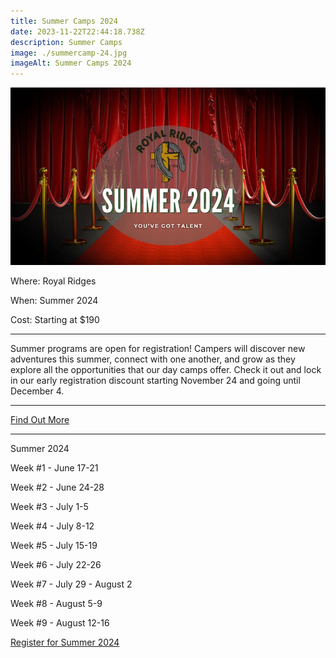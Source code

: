 ```yaml
---
title: Summer Camps 2024
date: 2023-11-22T22:44:18.738Z
description: Summer Camps
image: ./summercamp-24.jpg
imageAlt: Summer Camps 2024
---
```

![Summer 2024](summercamp-24.jpg "Summer Camps 2024")

<div className="text-center">
<p className="my-2"><span className="font-semibold">Where:&nbsp;</span>Royal Ridges</p>
<p className="mb-2"><span className="font-semibold">When:&nbsp;</span>Summer 2024 </p>
<p className="mb-2"><span className="font-semibold">Cost:&nbsp;</span>Starting at $190</p> 
<hr />
</div>

<p className="my-4">Summer programs are open for registration! Campers will discover new adventures this summer, connect with one another, and grow as they explore all the opportunities that our day camps offer. Check it out and lock in our early registration discount starting November 24 and going until December 4.</p>
<hr />

<div className='text-center mt-4'>
    <a 
        href='https://royalridges.org/registration'
        className='text-green-200 hover:text-indigo-400 hover:underline font-cursive text-2xl'
        target='_blank' 
        rel='noopener noreferrer'
    >Find Out More</a>
</div>

<hr />

<div className="text-center mt-4">
<p className="font-semibold underline text-xl">Summer 2024</p>
<p className="font-semibold">Week #1 - June 17-21</p>

<p className="font-semibold">Week #2 - June 24-28</p>

<p className="font-semibold">Week #3 - July 1-5</p>

<p className="font-semibold">Week #4 - July 8-12</p>

<p className="font-semibold">Week #5 - July 15-19</p>

<p className="font-semibold">Week #6 - July 22-26</p>

<p className="font-semibold">Week #7 - July 29 - August 2</p>

<p className="font-semibold">Week #8 - August 5-9</p>

<p className="font-semibold">Week #9 - August 12-16</p>
</div>

<div className='text-center mt-4'>
    <a 
        href='https://www.ultracamp.com/clientlogin.aspx?idCamp=1145&campCode=151'
        className='text-green-200 hover:text-indigo-400 hover:underline font-cursive text-2xl'
        target='_blank' 
        rel='noopener noreferrer'
    >Register for Summer 2024</a>
</div>